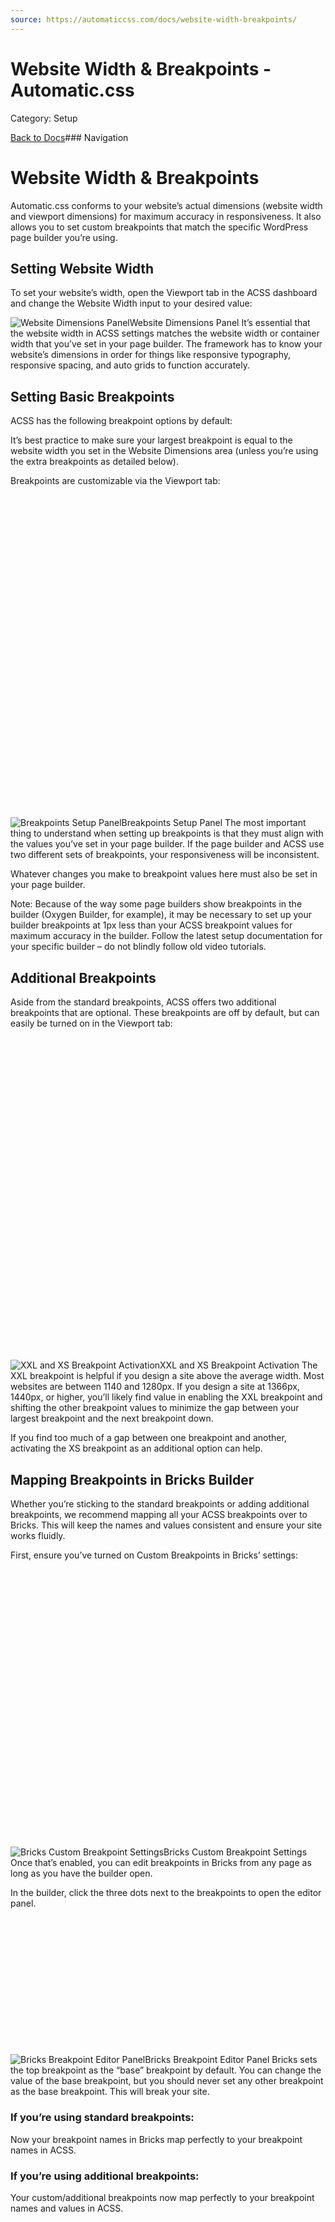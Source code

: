 ```yaml
---
source: https://automaticcss.com/docs/website-width-breakpoints/
---
```


# Website Width & Breakpoints - Automatic.css

Category: Setup

[Back to Docs](https://automaticcss.com/docs)### Navigation

# Website Width & Breakpoints

Automatic.css conforms to your website’s actual dimensions (website width and viewport dimensions) for maximum accuracy in responsiveness. It also allows you to set custom breakpoints that match the specific WordPress page builder you’re using.

## Setting Website Width

To set your website’s width, open the Viewport tab in the ACSS dashboard and change the Website Width input to your desired value:

![Website Dimensions Panel](https://automaticcss.com/wp-content/uploads/CleanShot-2024-10-26-at-18.30.46@2x-1024x887.jpg)Website Dimensions Panel
It’s essential that the website width in ACSS settings matches the website width or container width that you’ve set in your page builder. The framework has to know your website’s dimensions in order for things like responsive typography, responsive spacing, and auto grids to function accurately.

## Setting Basic Breakpoints

ACSS has the following breakpoint options by default:

It’s best practice to make sure your largest breakpoint is equal to the website width you set in the Website Dimensions area (unless you’re using the extra breakpoints as detailed below).

Breakpoints are customizable via the Viewport tab:

![Breakpoints Setup Panel](data:image/svg+xml,%3Csvg%20xmlns='http://www.w3.org/2000/svg'%20width='1000'%20height='1024'%20viewBox='0%200%201000%201024'%3E%3C/svg%3E)![Breakpoints Setup Panel](https://automaticcss.com/wp-content/uploads/CleanShot-2024-10-26-at-18.31.52@2x-1000x1024.jpg)Breakpoints Setup Panel
The most important thing to understand when setting up breakpoints is that they must align with the values you’ve set in your page builder. If the page builder and ACSS use two different sets of breakpoints, your responsiveness will be inconsistent.

Whatever changes you make to breakpoint values here must also be set in your page builder.

Note: Because of the way some page builders show breakpoints in the builder (Oxygen Builder, for example), it may be necessary to set up your builder breakpoints at 1px less than your ACSS breakpoint values for maximum accuracy in the builder. Follow the latest setup documentation for your specific builder – do not blindly follow old video tutorials.

## Additional Breakpoints

Aside from the standard breakpoints, ACSS offers two additional breakpoints that are optional. These breakpoints are off by default, but can easily be turned on in the Viewport tab:

![XXL and XS Breakpoint Activation](data:image/svg+xml,%3Csvg%20xmlns='http://www.w3.org/2000/svg'%20width='1000'%20height='1024'%20viewBox='0%200%201000%201024'%3E%3C/svg%3E)![XXL and XS Breakpoint Activation](https://automaticcss.com/wp-content/uploads/CleanShot-2024-10-26-at-18.31.52@2x-1-1000x1024.jpg)XXL and XS Breakpoint Activation
The XXL breakpoint is helpful if you design a site above the average width. Most websites are between 1140 and 1280px. If you design a site at 1366px, 1440px, or higher, you’ll likely find value in enabling the XXL breakpoint and shifting the other breakpoint values to minimize the gap between your largest breakpoint and the next breakpoint down.

If you find too much of a gap between one breakpoint and another, activating the XS breakpoint as an additional option can help.

## Mapping Breakpoints in Bricks Builder

Whether you’re sticking to the standard breakpoints or adding additional breakpoints, we recommend mapping all your ACSS breakpoints over to Bricks. This will keep the names and values consistent and ensure your site works fluidly.

First, ensure you’ve turned on Custom Breakpoints in Bricks’ settings:

![Bricks Custom Breakpoint Settings](data:image/svg+xml,%3Csvg%20xmlns='http://www.w3.org/2000/svg'%20width='1920'%20height='1690'%20viewBox='0%200%201920%201690'%3E%3C/svg%3E)![Bricks Custom Breakpoint Settings](https://automaticcss.com/wp-content/uploads/2023/08/bricks-custom-breakpoints-settings-scaled-1.jpg)Bricks Custom Breakpoint Settings
Once that’s enabled, you can edit breakpoints in Bricks from any page as long as you have the builder open.

In the builder, click the three dots next to the breakpoints to open the editor panel.

![Bricks Breakpoint Editor Panel](data:image/svg+xml,%3Csvg%20xmlns='http://www.w3.org/2000/svg'%20width='2477'%20height='1080'%20viewBox='0%200%202477%201080'%3E%3C/svg%3E)![Bricks Breakpoint Editor Panel](https://automaticcss.com/wp-content/uploads/2023/08/bricks-breakpoints-scaled-1.jpg)Bricks Breakpoint Editor Panel
Bricks sets the top breakpoint as the “base” breakpoint by default. You can change the value of the base breakpoint, but you should never set any other breakpoint as the base breakpoint. This will break your site.

### If you’re using standard breakpoints:

Now your breakpoint names in Bricks map perfectly to your breakpoint names in ACSS.

### If you’re using additional breakpoints:

Your custom/additional breakpoints now map perfectly to your breakpoint names and values in ACSS.

